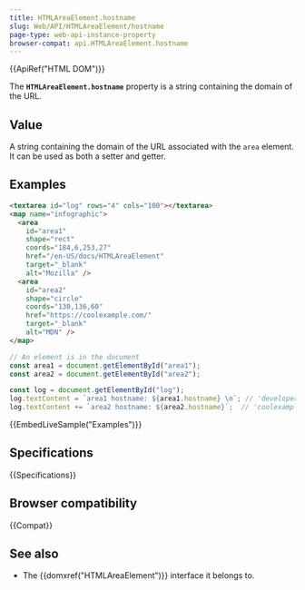 ```yaml
---
title: HTMLAreaElement.hostname
slug: Web/API/HTMLAreaElement/hostname
page-type: web-api-instance-property
browser-compat: api.HTMLAreaElement.hostname
---
```


{{ApiRef("HTML DOM")}}

The **`HTMLAreaElement.hostname`** property is a string containing the domain of the URL.

## Value

A string containing the domain of the URL associated with the `area` element.
It can be used as both a setter and getter.

## Examples

```html
<textarea id="log" rows="4" cols="100"></textarea>
<map name="infographic">
  <area
    id="area1"
    shape="rect"
    coords="184,6,253,27"
    href="/en-US/docs/HTMLAreaElement"
    target="_blank"
    alt="Mozilla" />
  <area
    id="area2"
    shape="circle"
    coords="130,136,60"
    href="https://coolexample.com/"
    target="_blank"
    alt="MDN" />
</map>
```

```js
// An element is in the document
const area1 = document.getElementById("area1");
const area2 = document.getElementById("area2");

const log = document.getElementById("log");
log.textContent = `area1 hostname: ${area1.hostname} \n`; // 'developer.mozilla.org'
log.textContent += `area2 hostname: ${area2.hostname}`;  // 'coolexample.com'
```

{{EmbedLiveSample("Examples")}}

## Specifications

{{Specifications}}

## Browser compatibility

{{Compat}}

## See also

- The {{domxref("HTMLAreaElement")}} interface it belongs to.
